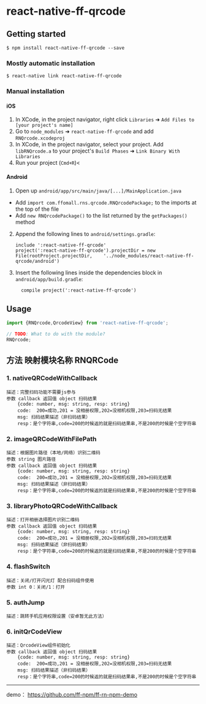 
# react-native-ff-qrcode

## Getting started

`$ npm install react-native-ff-qrcode --save`

### Mostly automatic installation

`$ react-native link react-native-ff-qrcode`

### Manual installation


#### iOS

1. In XCode, in the project navigator, right click `Libraries` ➜ `Add Files to [your project's name]`
2. Go to `node_modules` ➜ `react-native-ff-qrcode` and add `RNQrcode.xcodeproj`
3. In XCode, in the project navigator, select your project. Add `libRNQrcode.a` to your project's `Build Phases` ➜ `Link Binary With Libraries`
4. Run your project (`Cmd+R`)<

#### Android

1. Open up `android/app/src/main/java/[...]/MainApplication.java`
  - Add `import com.ffomall.rns.qrcode.RNQrcodePackage;` to the imports at the top of the file
  - Add `new RNQrcodePackage()` to the list returned by the `getPackages()` method
2. Append the following lines to `android/settings.gradle`:
  	```
  	include ':react-native-ff-qrcode'
  	project(':react-native-ff-qrcode').projectDir = new File(rootProject.projectDir, 	'../node_modules/react-native-ff-qrcode/android')
  	```
3. Insert the following lines inside the dependencies block in `android/app/build.gradle`:
  	```
      compile project(':react-native-ff-qrcode')
  	```


## Usage
```javascript
import {RNQrcode,QrcodeView} from 'react-native-ff-qrcode';

// TODO: What to do with the module?
RNQrcode;
```
## 方法 映射模块名称 RNQRCode
### 1. nativeQRCodeWithCallback
	描述：完整扫码功能不需要js参与
	参数 callback 返回值 object 扫码结果
        {code: number, msg: string, resp: string}
        code:  200=成功,201 = 没相册权限,202=没相机权限,203=扫码无结果
        msg: 扫码结果描述（非扫码结果）
        resp：是个字符串,code=200的时候返的就是扫码结果串,不是200的时候是个空字符串
### 2. imageQRCodeWithFilePath
	描述：根据图片路径（本地/网络）识别二维码
	参数 string 图片路径
	参数 callback 返回值 object 扫码结果
        {code: number, msg: string, resp: string}
        code:  200=成功,201 = 没相册权限,202=没相机权限,203=扫码无结果
        msg: 扫码结果描述（非扫码结果）
        resp：是个字符串,code=200的时候返的就是扫码结果串,不是200的时候是个空字符串
### 3. libraryPhotoQRCodeWithCallback
	描述：打开相册选择图片识别二维码
	参数 callback 返回值 object 扫码结果
        {code: number, msg: string, resp: string}
        code:  200=成功,201 = 没相册权限,202=没相机权限,203=扫码无结果
        msg: 扫码结果描述（非扫码结果）
        resp：是个字符串,code=200的时候返的就是扫码结果串,不是200的时候是个空字符串
### 4. flashSwitch
	描述：关闭/打开闪光灯 配合扫码组件使用
	参数 int 0：关闭/1：打开
### 5. authJump
	描述：跳转手机应用权限设置（安卓暂无此方法）
### 6. initQrCodeView
    描述：QrcodeView组件初始化
	参数 callback 返回值 object 扫码结果
        {code: number, msg: string, resp: string}
        code:  200=成功,201 = 没相册权限,202=没相机权限,203=扫码无结果
        msg: 扫码结果描述（非扫码结果）
        resp：是个字符串,code=200的时候返的就是扫码结果串,不是200的时候是个空字符串
------------
demo： https://github.com/ff-npm/ff-rn-npm-demo